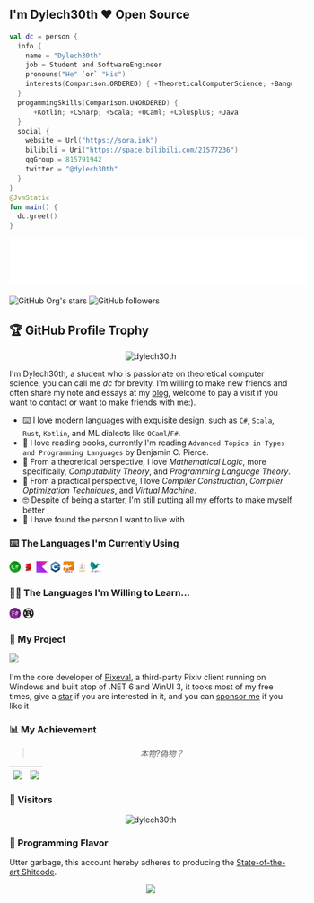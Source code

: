 ## I'm Dylech30th ❤ Open Source

```kotlin
val dc = person {
  info {
    name = "Dylech30th"
    job = Student and SoftwareEngineer
    pronouns("He" `or` "His")
    interests(Comparison.ORDERED) { +TheoreticalComputerScience; +Bangumi; +Programming }
  }
  progammingSkills(Comparison.UNORDERED) {
      +Kotlin; +CSharp; +Scala; +OCaml; +Cplusplus; +Java
  }
  social {
    website = Url("https://sora.ink")
    bilibili = Uri("https://space.bilibili.com/21577236")
    qqGroup = 815791942
    twitter = "@dylech30th"
  }
}
@JvmStatic
fun main() {
  dc.greet()
}
```
<iframe frameborder="no" border="0" marginwidth="0" marginheight="0" width=530 height=86 src="//music.163.com/outchain/player?type=2&id=547971231&auto=1&height=66"></iframe>

![GitHub Org's stars](https://img.shields.io/github/stars/Pixeval?label=Pixeval%20Stargazers&style=social)
![GitHub followers](https://img.shields.io/github/followers/dylech30th?style=social)

## 🏆 GitHub Profile Trophy
<div align="center"><img src="https://github-profile-trophy.vercel.app/?username=dylech30th&row=1&column=8&no-frame=true" alt="dylech30th"></div>

I'm Dylech30th, a student who is passionate on theoretical computer science, you can call me *dc* for brevity. I'm willing to make new friends and often share my note and essays at my [blog](https://sora.ink), welcome to pay a visit if you want to contact or want to make friends with me:).

* ⌨️ I love modern languages with exquisite design, such as `C#`, `Scala`, `Rust`, `Kotlin`, and ML dialects like `OCaml`/`F#`.
* 📖 I love reading books, currently I'm reading `Advanced Topics in Types and Programming Languages` by Benjamin C. Pierce.
* 📜 From a theoretical perspective, I love *Mathematical Logic*, more specifically, *Computability Theory*, and *Programming Language Theory*.
* 🔨 From a practical perspective, I love *Compiler Construction*, *Compiler Optimization Techniques*, and *Virtual Machine*.
* 🤓 Despite of being a starter, I'm still putting all my efforts to make myself better
* 💖 I have found the person I want to live with

### ⌨️ The Languages I'm Currently Using
<a href=""><code><img height="20" style="max-width: 100%" src="https://raw.githubusercontent.com/github/explore/80688e429a7d4ef2fca1e82350fe8e3517d3494d/topics/csharp/csharp.png"></code></a>
<a href=""><code><img height="20" style="max-width: 100%" src="https://raw.githubusercontent.com/github/explore/80688e429a7d4ef2fca1e82350fe8e3517d3494d/topics/scala/scala.png"></code></a>
<a href=""><code><img height="20" style="max-width: 100%" src="https://raw.githubusercontent.com/github/explore/80688e429a7d4ef2fca1e82350fe8e3517d3494d/topics/kotlin/kotlin.png"></code></a>
<a href=""><code><img height="20" style="max-width: 100%" src="https://raw.githubusercontent.com/github/explore/80688e429a7d4ef2fca1e82350fe8e3517d3494d/topics/cpp/cpp.png"></code></a>
<a href=""><code><img height="20" style="max-width: 100%" src="https://raw.githubusercontent.com/github/explore/80688e429a7d4ef2fca1e82350fe8e3517d3494d/topics/ocaml/ocaml.png"></code></a>
<a href=""><code><img height="20" style="max-width: 100%" src="https://raw.githubusercontent.com/github/explore/80688e429a7d4ef2fca1e82350fe8e3517d3494d/topics/java/java.png"></code></a>
<a href=""><code><img height="20" style="max-width: 100%" src="https://raw.githubusercontent.com/github/explore/80688e429a7d4ef2fca1e82350fe8e3517d3494d/topics/latex/latex.png"></code></a>

### 👨‍💻 The Languages I'm Willing to Learn...
<a href=""><code><img height="20" style="max-width: 100%" src="https://raw.githubusercontent.com/github/explore/80688e429a7d4ef2fca1e82350fe8e3517d3494d/topics/fsharp/fsharp.png"></code></a>
<a href=""><code><img height="20" style="max-width: 100%" src="https://raw.githubusercontent.com/github/explore/80688e429a7d4ef2fca1e82350fe8e3517d3494d/topics/rust/rust.png"></code></a>

### 🚧 My Project
<img src="https://github-readme-stats.vercel.app/api/pin/?username=dylech30th&repo=Pixeval&show_owner=true">

I'm the core developer of [Pixeval](https://github.com/Pixeval/Pixeval), a third-party Pixiv client running on Windows and built atop of .NET 6 and WinUI 3, it tooks most of my free times, give a [star](https://github.com/Pixeval/Pixeval/stargazers) if you are interested in it, and you can [sponsor me](https://afdian.net/@dylech30th) if you like it

### 📊 My Achievement
<blockquote><div align="center"><i>本物?偽物？</i></div></blockquote>

|<img align="center" src="https://github-readme-stats.vercel.app/api?username=dylech30th&show_icons=true&include_all_commits=true&theme=buefy&hide_border=true&count_private=true">|<img align="center" src="https://github-readme-stats.vercel.app/api/top-langs/?username=anuraghazra&layout=compact&theme=buefy&hide_border=true" >|
|----------|----------|

### 👀 Visitors
<div align="center"><img src="https://count.getloli.com/get/@dylech30th?theme=rule34" alt="dylech30th"></div>

### 💩 Programming Flavor
Utter garbage, this account hereby adheres to producing the [State-of-the-art Shitcode](https://github.com/trekhleb/state-of-the-art-shitcode).
<div align="center"><img src="https://img.shields.io/static/v1?label=State-of-the-art&message=Shitcode&color=7B5804"/></div>
